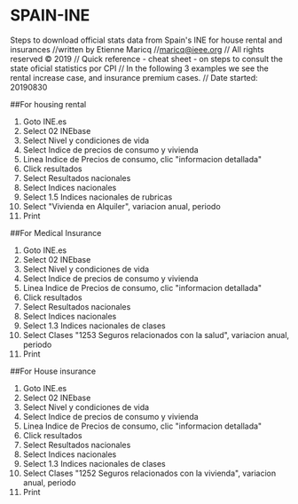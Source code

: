 # SPAIN-INE
Steps to download official stats data from Spain's INE for house rental and insurances
//written by Etienne Maricq
//maricq@ieee.org
// All rights reserved © 2019
// Quick reference - cheat sheet - on steps to consult the state oficial statistics por CPI
// In the following 3 examples we see the rental increase case, and insurance premium cases.
// Date started: 20190830

##For housing rental 

1. Goto INE.es
2. Select 02 INEbase
3. Select Nivel y condiciones de vida
4. Select Indice de precios de consumo y vivienda
5. Linea Indice de Precios de consumo, clic "informacion detallada"
6. Click resultados
8. Select Resultados nacionales
9. Select Indices nacionales
10. Select 1.5 Indices nacionales de rubricas
11. Select "Vivienda en Alquiler", variacion anual, periodo
12. Print



##For Medical Insurance
1. Goto INE.es
2. Select 02 INEbase
3. Select Nivel y condiciones de vida
4. Select Indice de precios de consumo y vivienda
5. Linea Indice de Precios de consumo, clic "informacion detallada"
6. Click resultados
8. Select Resultados nacionales
9. Select Indices nacionales
10. Select 1.3 Indices nacionales de clases
11. Select Clases "1253 Seguros relacionados con la salud", variacion anual, periodo
12. Print


##For House insurance
1. Goto INE.es
2. Select 02 INEbase
3. Select Nivel y condiciones de vida
4. Select Indice de precios de consumo y vivienda
5. Linea Indice de Precios de consumo, clic "informacion detallada"
6. Click resultados
8. Select Resultados nacionales
9. Select Indices nacionales
10. Select 1.3 Indices nacionales de clases
11. Select Clases "1252 Seguros relacionados con la vivienda", variacion anual, periodo
12. Print

